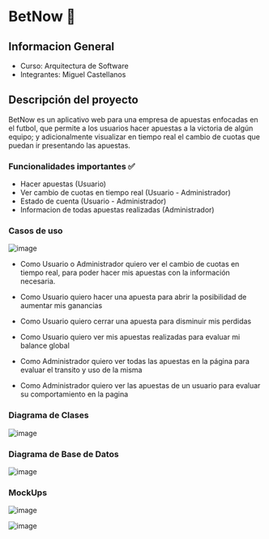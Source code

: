 # BetNow :currency_exchange:

## Informacion General
- Curso: Arquitectura de Software
- Integrantes: Miguel Castellanos

## Descripción del proyecto 

BetNow es un aplicativo web para una empresa de apuestas enfocadas en el futbol, que permite a los usuarios hacer apuestas a la victoria de algún equipo; y adicionalmente visualizar en tiempo real el cambio de cuotas que puedan ir presentando las apuestas. 

### Funcionalidades importantes :white_check_mark:

- Hacer apuestas (Usuario)
- Ver cambio de cuotas en tiempo real (Usuario - Administrador)
- Estado de cuenta (Usuario - Administrador)
- Informacion de todas apuestas realizadas (Administrador)

### Casos de uso
![image](https://user-images.githubusercontent.com/44925834/121529653-3d0c8080-c9c2-11eb-8779-793dcb33e760.png)

- Como Usuario o Administrador quiero ver el cambio de cuotas en tiempo real, para poder hacer mis apuestas con la información necesaria.
- Como Usuario quiero hacer una apuesta para abrir la posibilidad de aumentar mis ganancias
- Como Usuario quiero cerrar una apuesta para disminuir mis perdidas
- Como Usuario quiero ver mis apuestas realizadas para evaluar mi balance global

- Como Administrador quiero ver todas las apuestas en la página para evaluar el transito y uso de la misma
- Como Administrador quiero ver las apuestas de un usuario para evaluar su comportamiento en la pagina

### Diagrama de Clases
![image](https://user-images.githubusercontent.com/44925834/121528454-1863d900-c9c1-11eb-8377-e3362b6781f9.png)

### Diagrama de Base de Datos
![image](https://user-images.githubusercontent.com/44925834/121531154-c7a1af80-c9c3-11eb-98a8-92f875722a61.png)

### MockUps

![image](https://user-images.githubusercontent.com/44925834/121554158-84513c00-c9d7-11eb-9a67-5f8510528477.png)

![image](https://user-images.githubusercontent.com/44925834/121554266-a0ed7400-c9d7-11eb-9c46-70c56473452b.png)


